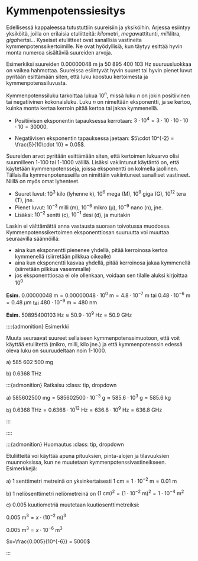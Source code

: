 # Kymmenpotenssiesitys

Edellisessä kappaleessa tutustuttiin suureisiin ja yksiköihin. Arjessa esiintyy yksiköitä, joilla on erilaisia etuliitteitä: *kilo*metri, *mega*wattitunti, *milli*litra, *giga*hertsi... Kyseiset etuliitteet ovat sanallisia vastineita kymmenpotenssikertoimille. Ne ovat hyödyllisiä, kun täytyy esittää hyvin monta numeroa sisältäviä suureiden arvoja. 

Esimerkiksi suureiden 0.00000048 m ja 50 895 400 103 Hz suuruusluokkaa on vaikea hahmottaa. Suureissa esiintyvät hyvin suuret tai hyvin pienet luvut pyritään esittämään siten, että luku koostuu kertoimesta ja kymmenpotenssiluvusta.

Kymmenpotenssiluku tarkoittaa lukua $10^n$, missä luku $n$ on jokin positiivinen tai negatiivinen kokonaisluku. Luku $n$ on nimeltään eksponentti, ja se kertoo, kuinka monta kertaa kerroin pitää kertoa tai jakaa kymmenellä. 

- Positiivisen eksponentin tapauksessa kerrotaan:  $3\cdot 10^4 = 3\cdot 10\cdot 10 \cdot 10 \cdot 10 = 30000$. 

- Negatiivisen eksponentin tapauksessa jaetaan: $5\cdot 10^{-2} = \frac{5}{10\cdot 10} = 0.05$.

Suureiden arvot pyritään esittämään siten, että kertoimen lukuarvo olisi suunnilleen 1-100 tai 1-1000 välillä. Lisäksi vakiintunut käytäntö on, että käytetään kymmenpotensseja, joissa eksponentti on kolmella jaollinen. Tällaisilla kymmenpotensseilla on nimittäin vakiintuneet sanalliset vastineet. Niillä on myös omat lyhenteet.

- Suuret luvut: $10^3$ kilo (lyhenne k), $10^6$ mega (M), $10^9$ giga (G), $10^{12}$ tera (T), jne.
- Pienet luvut: $10^{-3}$ milli (m), $10^{-6}$ mikro (µ), $10^{-9}$ nano (n), jne.
- Lisäksi: $10^{-2}$ sentti (c), $10^{-1}$ desi (d), ja muitakin

Laskin ei välttämättä anna vastausta suoraan toivotussa muodossa. Kymmenpotenssikertoimen eksponenttiosan suuruutta voi muuttaa seuraavilla säännöillä:
- aina kun eksponentti pienenee yhdellä, pitää kerroinosa kertoa kymmenellä (siirretään pilkkua oikealle)
- aina kun eksponentti kasvaa yhdellä, pitää kerroinosa jakaa kymmenellä (siirretään pilkkua vasemmalle)
- jos eksponenttiosaa ei ole ollenkaan, voidaan sen tilalle aluksi kirjoittaa $10^0$

**Esim.** $0.00000048~\text{m}=0.00000048\cdot 10^0~\text{m}=4.8\cdot 10^{-7}~\text{m}$ tai $0.48\cdot 10^{-6}~\text{m} = 0.48~\mu\text{m}$ tai $480\cdot 10^{-9}~\text{m} = 480~\text{nm}$

**Esim.** $50 895 400 103~\text{Hz} \approx 50.9\cdot 10^9~\text{Hz} = 50.9~\text{GHz}$

::::{admonition} Esimerkki

Muuta seuraavat suureet sellaiseen kymmenpotenssimuotoon, että voit käyttää etuliitettä (mikro, milli, kilo jne.) ja että kymmenpotenssin edessä oleva luku on suuruudeltaan noin 1-1000.

a) 585 602 500 mg

b) 0.6368 THz

:::{admonition} Ratkaisu
:class: tip, dropdown

a) $585 602 500~\text{mg}=585 602 500\cdot 10^{-3}~\text{g}≈585.6\cdot 10^3~\text{g}=585.6~\text{kg}$

b) $0.6368~\text{THz}=0.6368\cdot 10^{12}~\text{Hz}=636.8 \cdot 10^9~\text{Hz}=636.8~\text{GHz}$

:::

::::

:::{admonition} Huomautus
:class: tip, dropdown

Etuliitteitä voi käyttää apuna pituuksien, pinta-alojen ja tilavuuksien muunnoksissa, kun ne muutetaan kymmenpotenssivastineikseen. 
Esimerkkejä:

a) 1 senttimetri metreinä on yksinkertaisesti $1~\text{cm}=1\cdot 10^{-2}~\text{m} = 0.01~\text{m}$

b) 1 neliösenttimetri neliömetreinä on $(1~\text{cm})^2 = (1\cdot 10^{-2}~\text{m})^2 = 1\cdot 10^{-4}~\text{m}^2$

c) 0.005 kuutiometriä muutetaan kuutiosenttimetreiksi:

$0.005~\text{m}^3 = x\cdot (10^{-2}~\text{m})^3$

$0.005~\text{m}^3 = x\cdot 10^{-6}~\text{m}^3$

$x=\frac{0.005}{10^{-6}} = 5000$

:::